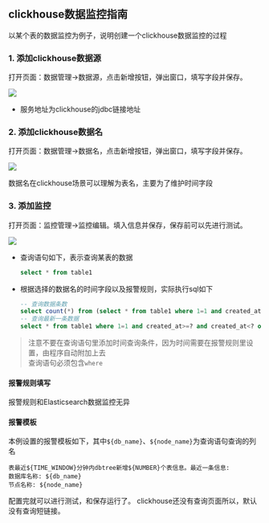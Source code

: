 ## clickhouse数据监控指南

以某个表的数据监控为例子，说明创建一个clickhouse数据监控的过程

### 1. 添加clickhouse数据源

打开页面：数据管理->数据源，点击新增按钮，弹出窗口，填写字段并保存。

<img src="https://gitee.com/tim_guai/frostmourne/raw/master/doc/img/clickhouse-datasource.png" />

* 服务地址为clickhouse的jdbc链接地址

### 2. 添加clickhouse数据名

打开页面：数据管理->数据名，点击新增按钮，弹出窗口，填写字段并保存。

<img src="https://gitee.com/tim_guai/frostmourne/raw/master/doc/img/clickhouse-dataname.png" />

数据名在clickhouse场景可以理解为表名，主要为了维护时间字段

### 3. 添加监控

打开页面：监控管理->监控编辑。填入信息并保存，保存前可以先进行测试。

<img src="https://gitee.com/tim_guai/frostmourne/raw/master/doc/img/clickhouse-alarm.png" />

* 查询语句如下，表示查询某表的数据

    ```sql
    select * from table1
    ```

* 根据选择的数据名的时间字段以及报警规则，实际执行sql如下

    ```sql
    -- 查询数据条数
    select count(*) from (select * from table1 where 1=1 and created_at>=? and created_at<?)
    -- 查询最新一条数据
    select * from table1 where 1=1 and created_at>=? and created_at<? order by created_at desc limit 1
    ```

> 注意不要在查询语句里添加时间查询条件，因为时间需要在报警规则里设置，由程序自动附加上去   
> 查询语句必须包含```where```   

#### 报警规则填写

报警规则和Elasticsearch数据监控无异

#### 报警模板

本例设置的报警模板如下，其中```${db_name}```、```${node_name}```为查询语句查询的列名

```
表最近${TIME_WINDOW}分钟内dbtree新增${NUMBER}个表信息。最近一条信息:
数据库名称: ${db_name}
节点名称: ${node_name}
```

配置完就可以进行测试，和保存运行了。 clickhouse还没有查询页面所以，默认没有查询短链接。